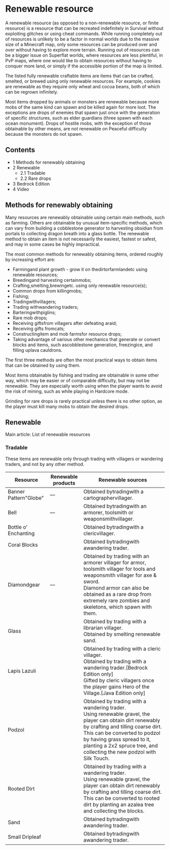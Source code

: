 # Renewable resource
A renewable resource (as opposed to a non-renewable resource, or finite resource) is a resource that can be recreated indefinitely in Survival without exploiting glitches or using cheat commands. While running completely out of resources is unlikely to be a factor in normal worlds due to the massive size of a Minecraft map, only some resources can be produced over and over without having to explore more terrain. Running out of resources can be a bigger issue on Superflat worlds, where resources are less plentiful, in PvP maps, where one would like to obtain resources without having to conquer more land, or simply if the accessible portion of the map is limited.

The listed fully renewable craftable items are items that can be crafted, smelted, or brewed using only renewable resources. For example, cookies are renewable as they require only wheat and cocoa beans, both of which can be regrown infinitely.

Most items dropped by animals or monsters are renewable because more mobs of the same kind can spawn and be killed again for more loot. The exceptions are drops of enemies that spawn just once with the generation of specific structures, such as elder guardians (three spawn with each ocean monument). Drops of hostile mobs, with the exception of those obtainable by other means, are not renewable on Peaceful difficulty because the monsters do not spawn.

## Contents
- 1 Methods for renewably obtaining
- 2 Renewable
	- 2.1 Tradable
	- 2.2 Rare drops
- 3 Bedrock Edition
- 4 Video

## Methods for renewably obtaining
Many resources are renewably obtainable using certain main methods, such as farming. Others are obtainable by unusual item-specific methods, which can vary from building a cobblestone generator to harvesting obsidian from portals to collecting dragon breath into a glass bottle. The renewable method to obtain an item is not necessarily the easiest, fastest or safest, and may in some cases be highly impractical.

The most common methods for renewably obtaining items, ordered roughly by increasing effort are:

- Farmingand plant growth - grow it on thedirtorfarmlandetc using renewable resources;
- Breedingand harvesting certainmobs;
- Crafting,smelting,brewingetc. using only renewable resource(s);
- Common drops from killingmobs;
- Fishing;
- Tradingwithvillagers;
- Trading withwandering traders;
- Barteringwithpiglins;
- Rare mob drops;
- Receiving giftsfrom villagers after defeating araid;
- Receiving gifts fromcats;
- Constructingitem and mob farmsfor resource drops;
- Taking advantage of various other mechanics that generate or convert blocks and items, such ascobblestone generation, freezingice, and filling uplava cauldrons.

The first three methods are often the most practical ways to obtain items that can be obtained by using them.

Most items obtainable by fishing and trading are obtainable in some other way, which may be easier or of comparable difficulty, but may not be renewable. They are especially worth using when the player wants to avoid the risk of mining, such as while playing in Hardcore mode.

Grinding for rare drops is rarely practical unless there is no other option, as the player must kill many mobs to obtain the desired drops.

## Renewable
Main article: List of renewable resources
### Tradable
These items are renewable only through trading with villagers or wandering traders, and not by any other method.

| Resource                   | Renewable products | Renewable sources                                                                                                                                                                                                                                                                                |
|----------------------------|--------------------|--------------------------------------------------------------------------------------------------------------------------------------------------------------------------------------------------------------------------------------------------------------------------------------------------|
| Banner Pattern"Globe"<br/> | —                  | Obtained bytradingwith a cartographervillager.                                                                                                                                                                                                                                                   |
| Bell<br/>                  | —                  | Obtained bytradingwith an armorer, toolsmith or weaponsmithvillager.                                                                                                                                                                                                                             |
| Bottle o' Enchanting<br/>  |                    | Obtained bytradingwith a clericvillager.                                                                                                                                                                                                                                                         |
| Coral Blocks<br/>          |                    | Obtained bytradingwith awandering trader.                                                                                                                                                                                                                                                        |
| Diamondgear<br/>           | —                  | Obtained by trading with an armorer villager for armor, toolsmith villager for tools and weaponsmith villager for axe & sword.<br/>Diamond armor can also be obtained as a rare drop from extremely rare zombies and skeletons, which spawn with them.<br/>                                      |
| Glass<br/>                 |                    | Obtained by trading with a librarian villager.<br/>Obtained by smelting renewable sand.<br/>                                                                                                                                                                                                     |
| Lapis Lazuli<br/>          |                    | Obtained by trading with a cleric villager.<br/>Obtained by trading with a wandering trader.‌[Bedrock Edition  only]<br/>Gifted by cleric villagers once the player gains Hero of the Village.‌[Java Edition  only]<br/>                                                                         |
| Podzol<br/>                |                    | Obtained by trading with a wandering trader.<br/>Using renewable gravel, the player can obtain dirt renewably by crafting and tilling coarse dirt. This can be converted to podzol by having grass spread to it, planting a 2x2 spruce tree, and collecting the new podzol with Silk Touch.<br/> |
| Rooted Dirt<br/>           |                    | Obtained by trading with a wandering trader.<br/>Using renewable gravel, the player can obtain dirt renewably by crafting and tilling coarse dirt. This can be converted to rooted dirt by planting an azalea tree and collecting the blocks.<br/>                                               |
| Sand<br/>                  |                    | Obtained bytradingwith awandering trader.                                                                                                                                                                                                                                                        |
| Small Dripleaf<br/>        |                    | Obtained bytradingwith awandering trader.                                                                                                                                                                                                                                                        |

